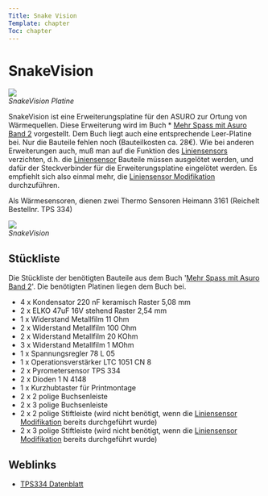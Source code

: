```yaml
---
Title: Snake Vision
Template: chapter
Toc: chapter
---
```


# SnakeVision

![][1]  
*SnakeVision Platine*

SnakeVision ist eine Erweiterungsplatine für den ASURO zur Ortung von Wärmequellen. Diese Erweiterung wird im Buch * [Mehr Spass mit Asuro Band 2][2] vorgestellt. Dem Buch liegt auch eine entsprechende Leer-Platine bei. Nur die Bauteile fehlen noch (Bauteilkosten ca. 28€). Wie bei anderen Erweiterungen auch, muß man auf die Funktion des [Liniensensors][3] verzichten, d.h. die [Liniensensor][3] Bauteile müssen ausgelötet werden, und dafür der Steckverbinder für die Erweiterungsplatine eingelötet werden. Es empfiehlt sich also einmal mehr, die [Liniensensor Modifikation][4] durchzuführen. 

Als Wärmesensoren, dienen zwei Thermo Sensoren Heimann 3161 (Reichelt Bestellnr. TPS 334) 



![][5]  
*SnakeVision*



## Stückliste

Die Stückliste der benötigten Bauteile aus dem Buch '[Mehr Spass mit Asuro Band 2][2]'. Die benötigten Platinen liegen dem Buch bei. 



*   4 x Kondensator 220 nF keramisch Raster 5,08 mm 
*   2 x ELKO 47uF 16V stehend Raster 2,54 mm 
*   1 x Widerstand Metallfilm 11 Ohm 
*   2 x Widerstand Metallfilm 100 Ohm 
*   2 x Widerstand Metallfilm 20 KOhm 
*   3 x Widerstand Metallfilm 1 MOhm 
*   1 x Spannungsregler 78 L 05 
*   1 x Operationsverstärker LTC 1051 CN 8 
*   2 x Pyrometersensor TPS 334 
*   2 x Dioden 1 N 4148 
*   1 x Kurzhubtaster für Printmontage 
*   2 x 2 polige Buchsenleiste 
*   2 x 3 polige Buchsenleiste 
*   2 x 2 polige Stiftleiste (wird nicht benötigt, wenn die [Liniensensor Modifikation][4] bereits durchgeführt wurde) 
*   2 x 3 polige Stiftleiste (wird nicht benötigt, wenn die [Liniensensor Modifikation][4] bereits durchgeführt wurde) 



## Weblinks

*   [TPS334 Datenblatt][6]

 [1]: http://www.asurowiki.de/pmwiki/uploads/Main/snakevision1.jpg
 [2]: http://www.asurowiki.de/pmwiki/pmwiki.php/Main/MehrSpassMitAsuroBand2
 [3]: http://www.asurowiki.de/pmwiki/pmwiki.php/Main/Linienfolger
 [4]: http://www.asurowiki.de/pmwiki/pmwiki.php/Main/LiniensensorModifikation
 [5]: http://www.asurowiki.de/pmwiki/uploads/Main/snakevision2.jpg
 [6]: http://www.datasheetcatalog.com/datasheets_pdf/T/P/S/3/TPS334.shtml